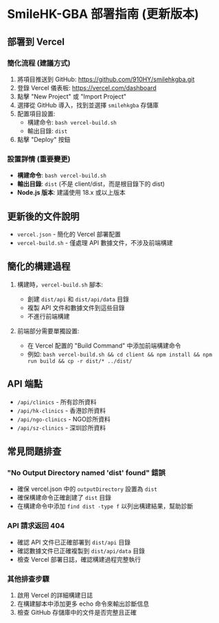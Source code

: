 # SmileHK-GBA 部署指南 (更新版本)

## 部署到 Vercel

### 簡化流程 (建議方式)
1. 將項目推送到 GitHub: https://github.com/910HY/smilehkgba.git
2. 登錄 Vercel 儀表板: https://vercel.com/dashboard
3. 點擊 "New Project" 或 "Import Project"
4. 選擇從 GitHub 導入，找到並選擇 `smilehkgba` 存儲庫
5. 配置項目設置:
   - 構建命令: `bash vercel-build.sh`
   - 輸出目錄: `dist`
6. 點擊 "Deploy" 按鈕

### 設置詳情 (重要變更)
- **構建命令**: `bash vercel-build.sh`
- **輸出目錄**: `dist` (不是 client/dist，而是根目錄下的 dist)
- **Node.js 版本**: 建議使用 18.x 或以上版本

## 更新後的文件說明

- `vercel.json` - 簡化的 Vercel 部署配置
- `vercel-build.sh` - 僅處理 API 數據文件，不涉及前端構建

## 簡化的構建過程

1. 構建時，`vercel-build.sh` 腳本:
   - 創建 `dist/api` 和 `dist/api/data` 目錄
   - 複製 API 文件和數據文件到這些目錄
   - 不進行前端構建

2. 前端部分需要單獨設置:
   - 在 Vercel 配置的 "Build Command" 中添加前端構建命令
   - 例如: `bash vercel-build.sh && cd client && npm install && npm run build && cp -r dist/* ../dist/`

## API 端點

- `/api/clinics` - 所有診所資料
- `/api/hk-clinics` - 香港診所資料
- `/api/ngo-clinics` - NGO診所資料
- `/api/sz-clinics` - 深圳診所資料

## 常見問題排查

### "No Output Directory named 'dist' found" 錯誤
- 確保 vercel.json 中的 `outputDirectory` 設置為 `dist`
- 確保構建命令正確創建了 `dist` 目錄
- 在構建命令中添加 `find dist -type f` 以列出構建結果，幫助診斷

### API 請求返回 404
- 確認 API 文件已正確部署到 `dist/api` 目錄
- 確認數據文件已正確複製到 `dist/api/data` 目錄
- 檢查 Vercel 部署日誌，確認構建過程完整執行

### 其他排查步驟
1. 啟用 Vercel 的詳細構建日誌
2. 在構建腳本中添加更多 echo 命令來輸出診斷信息
3. 檢查 GitHub 存儲庫中的文件是否完整且正確